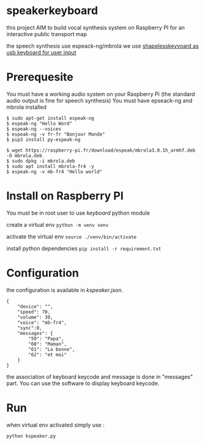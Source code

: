# speakerkeyboard

this project AIM to build vocal synthesis system on Raspberry PI for an interactive public transport map

the speech synthesis use espeack-ng/mbrola
we use [shapelesskeyvoard as usb keyboard for user input](https://github.com/crocsg/shapeless_rp2040_40keys)

# Prerequesite

You must have a working audio system on your Raspberry Pi (the standard audio output is fine for speech synthesis)
You must have epseack-ng and mbrola installed 
```
$ sudo apt-get install espeak-ng
$ espeak-ng "Hello Word"
$ espeak-ng --voices
$ espeak-ng -v fr-fr "Bonjour Monde"
$ pip3 install py-espeak-ng
```

```
$ wget https://raspberry-pi.fr/download/espeak/mbrola3.0.1h_armhf.deb -O mbrola.deb
$ sudo dpkg -i mbrola.deb
$ sudo apt install mbrola-fr4 -y
$ espeak-ng -v mb-fr4 "Hello world"
```

# Install on Raspberry PI

You must be in root user to use *keyboard* python module

create a virtual env
```python -m venv venv```

activate the virtual env
```source ./venv/bin/activate```

install python dependencies
```pip install -r requirement.txt```

# Configuration
the configuration is available in *kspeaker.json*.
```
{
    "device": "",
    "speed": 70,
    "volume": 30,
    "voice": "mb-fr4",
    "sync":0,
    "messages": {
        "59": "Papa",
        "60": "Maman",
        "61": "La bonne",
        "62": "et moi"
    }
}
```
the association of keyboard keycode and message is done in "messages" part. You can use the software to display keyboard keycode.

# Run

when virtual env activated simply use :
```
python kspeaker.py
```

